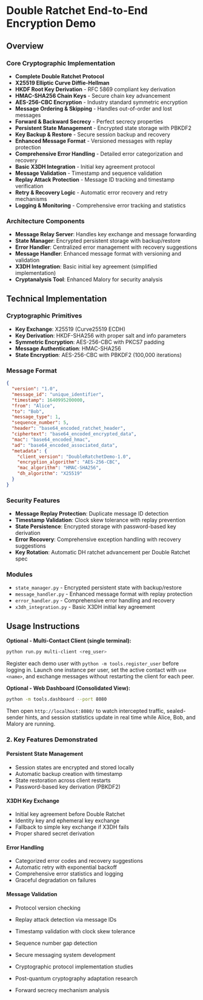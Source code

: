 # Double Ratchet End-to-End Encryption Demo 
## Overview


### Core Cryptographic Implementation

- **Complete Double Ratchet Protocol**
- **X25519 Elliptic Curve Diffie-Hellman**
- **HKDF Root Key Derivation** - RFC 5869 compliant key derivation
- **HMAC-SHA256 Chain Keys** - Secure chain key advancement
- **AES-256-CBC Encryption** - Industry standard symmetric encryption
- **Message Ordering & Skipping** - Handles out-of-order and lost messages
- **Forward & Backward Secrecy** - Perfect secrecy properties
- **Persistent State Management** - Encrypted state storage with PBKDF2
- **Key Backup & Restore** - Secure session backup and recovery
- **Enhanced Message Format** - Versioned messages with replay protection
- **Comprehensive Error Handling** - Detailed error categorization and recovery
- **Basic X3DH Integration** - Initial key agreement protocol
- **Message Validation** - Timestamp and sequence validation
- **Replay Attack Protection** - Message ID tracking and timestamp verification
- **Retry & Recovery Logic** - Automatic error recovery and retry mechanisms
- **Logging & Monitoring** - Comprehensive error tracking and statistics

### Architecture Components

- **Message Relay Server**: Handles key exchange and message forwarding
- **State Manager**: Encrypted persistent storage with backup/restore
- **Error Handler**: Centralized error management with recovery suggestions
- **Message Handler**: Enhanced message format with versioning and validation
- **X3DH Integration**: Basic initial key agreement (simplified implementation)
- **Cryptanalysis Tool**: Enhanced Malory for security analysis

## Technical Implementation

### Cryptographic Primitives

- **Key Exchange**: X25519 (Curve25519 ECDH)
- **Key Derivation**: HKDF-SHA256 with proper salt and info parameters
- **Symmetric Encryption**: AES-256-CBC with PKCS7 padding
- **Message Authentication**: HMAC-SHA256
- **State Encryption**: AES-256-CBC with PBKDF2 (100,000 iterations)

### Message Format

```json
{
  "version": "1.0",
  "message_id": "unique_identifier",
  "timestamp": 1640995200000,
  "from": "Alice",
  "to": "Bob",
  "message_type": 1,
  "sequence_number": 5,
  "header": "base64_encoded_ratchet_header",
  "ciphertext": "base64_encoded_encrypted_data",
  "mac": "base64_encoded_hmac",
  "ad": "base64_encoded_associated_data",
  "metadata": {
    "client_version": "DoubleRatchetDemo-1.0",
    "encryption_algorithm": "AES-256-CBC",
    "mac_algorithm": "HMAC-SHA256",
    "dh_algorithm": "X25519"
  }
}
```

### Security Features

- **Message Replay Protection**: Duplicate message ID detection
- **Timestamp Validation**: Clock skew tolerance with replay prevention
- **State Persistence**: Encrypted storage with password-based key derivation
- **Error Recovery**: Comprehensive exception handling with recovery suggestions
- **Key Rotation**: Automatic DH ratchet advancement per Double Ratchet spec

### Modules

- `state_manager.py` - Encrypted persistent state with backup/restore
- `message_handler.py` - Enhanced message format with replay protection
- `error_handler.py` - Comprehensive error handling and recovery
- `x3dh_integration.py` - Basic X3DH initial key agreement

## Usage Instructions

**Optional - Multi-Contact Client (single terminal):**

```bash
python run.py multi-client <reg_user>
```

Register each demo user with `python -m tools.register_user` before logging in. Launch one instance per user, set the active contact with `use <name>`, and exchange messages without restarting the client for each peer.

**Optional - Web Dashboard (Consolidated View):**

```bash
python -m tools.dashboard --port 8080
```

Then open `http://localhost:8080/` to watch intercepted traffic, sealed-sender hints, and session statistics update in real time while Alice, Bob, and Malory are running.

### 2. Key Features Demonstrated

#### Persistent State Management

- Session states are encrypted and stored locally
- Automatic backup creation with timestamp
- State restoration across client restarts
- Password-based key derivation (PBKDF2)

#### X3DH Key Exchange

- Initial key agreement before Double Ratchet
- Identity key and ephemeral key exchange
- Fallback to simple key exchange if X3DH fails
- Proper shared secret derivation

#### Error Handling

- Categorized error codes and recovery suggestions
- Automatic retry with exponential backoff
- Comprehensive error statistics and logging
- Graceful degradation on failures

#### Message Validation

- Protocol version checking
- Replay attack detection via message IDs
- Timestamp validation with clock skew tolerance
- Sequence number gap detection

- Secure messaging system development
- Cryptographic protocol implementation studies
- Post-quantum cryptography adaptation research
- Forward secrecy mechanism analysis
